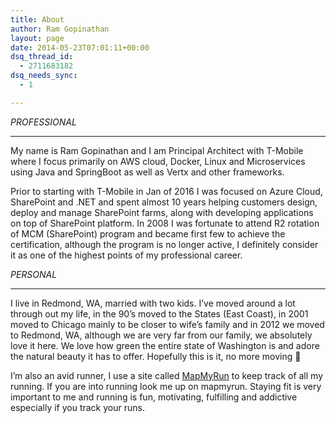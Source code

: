 ```yaml
---
title: About
author: Ram Gopinathan
layout: page
date: 2014-05-23T07:01:11+00:00
dsq_thread_id:
  - 2711683182
dsq_needs_sync:
  - 1

---
```

*PROFESSIONAL*

* * *

My name is Ram Gopinathan and I am Principal Architect with T-Mobile where I focus primarily on AWS cloud, Docker, Linux and 
Microservices using Java and SpringBoot as well as Vertx and other frameworks. 

Prior to starting with T-Mobile in Jan of 2016 I was focused on Azure Cloud, SharePoint and .NET and spent almost 10 years helping customers 
design, deploy and manage SharePoint farms, along with developing applications on top of SharePoint platform. In 2008 I was fortunate 
to attend R2 rotation of MCM (SharePoint) program and became first few to achieve the certification, although the program is no longer 
active, I definitely consider it as one of the highest points of my professional career.

*PERSONAL*

* * *

I live in Redmond, WA, married with two kids. I&#8217;ve moved around a lot through out my life, in the 90&#8217;s moved to the States (East Coast), in 2001 moved to Chicago mainly to be closer to wife&#8217;s family and in 2012 we moved to Redmond, WA, although we are very far from our family, we absolutely love it here. We love how green the entire state of Washington is and adore the natural beauty it has to offer. Hopefully this is it, no more moving 🙂

I&#8217;m also an avid runner, I use a site called <a title="MapMyRun" href="http://www.mapmyrun.com" target="_blank">MapMyRun</a> to keep track of all my running. If you are into running look me up on mapmyrun. Staying fit is very important to me and running is fun, motivating, fulfilling and addictive especially if you track your runs. 

